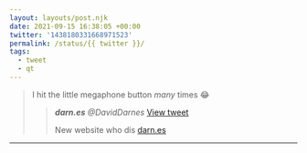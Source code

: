 ```yaml
---
layout: layouts/post.njk
date: 2021-09-15 16:38:05 +00:00
twitter: '1438180331668971523'
permalink: /status/{{ twitter }}/
tags: 
  - tweet
  - qt
---
```


> I hit the little megaphone button *many* times 😂 
> 
> > <cite>**darn.es** @DavidDarnes</cite> [View tweet](https://twitter.com/DavidDarnes/status/1438124604585910275)
> > 
> > New website who dis [darn.es](https://darn.es/)

---
